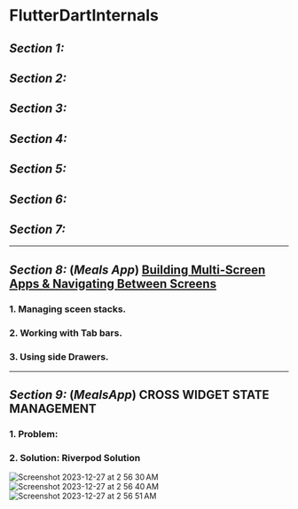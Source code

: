 # FlutterDartInternals

## ***Section 1:***
## ***Section 2:***
## ***Section 3:***
## ***Section 4:***
## ***Section 5:***
## ***Section 6:***
## ***Section 7:***
---
## ***Section 8:*** (*Meals App*) [Building Multi-Screen Apps & Navigating Between Screens](https://github.com/adityagaur0/meals.git)
### 1.  Managing sceen stacks.
### 2.  Working with Tab bars.
### 3.  Using side Drawers.
---
## ***Section 9:*** (*MealsApp*) CROSS WIDGET STATE MANAGEMENT
### 1.  Problem:
### 2.  Solution: Riverpod Solution
![Screenshot 2023-12-27 at 2 56 30 AM](https://github.com/adityagaur0/Flutter-DartInternals/assets/112656570/5adb8597-616a-48b3-9b8e-0e385eb450aa)
![Screenshot 2023-12-27 at 2 56 40 AM](https://github.com/adityagaur0/Flutter-DartInternals/assets/112656570/9b52ad4e-90d4-4583-9e39-076490e87c3d)
![Screenshot 2023-12-27 at 2 56 51 AM](https://github.com/adityagaur0/Flutter-DartInternals/assets/112656570/803477bb-f334-4b8f-bff3-093ee564e5c2)

